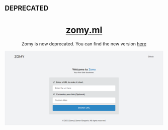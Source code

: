 ## DEPRECATED

<!-- <div align="center">
  <img src="https://raw.githubusercontent.com/zomeru/portfolio/main/src/assets/images/web.png" alt="Logo" width="150px" height="50px"/>
</div> -->
<u><h1 align="center"><a href='#'>zomy.ml</a></h1></u>
<p align="center">Zomy is now deprecated. You can find the new version <a href='https://github.com/zomeru/zomink-client'>here</a></p>
<img align="center" src="https://raw.githubusercontent.com/zomeru/zomy/main/src/assets/OG.png" alt="Zomy - Free link shortener" />
